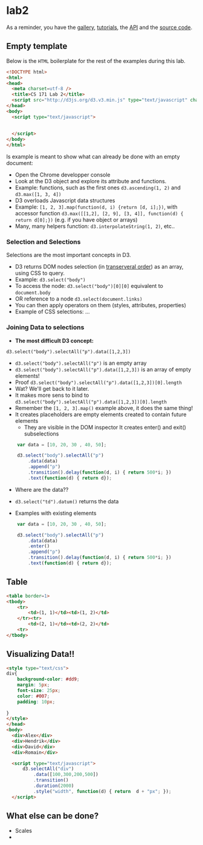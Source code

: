 lab2
====

As a reminder, you have the [gallery](https://github.com/mbostock/d3/wiki/Gallery), [tutorials](https://github.com/mbostock/d3/wiki/Tutorials), the [API](https://github.com/mbostock/d3/wiki/API-Reference) and the [source code](https://github.com/mbostock/d3).

## Empty template

Below is the `HTML` boilerplate for the rest of the examples during this lab.

```html
<!DOCTYPE html>
<html>
<head>
  <meta charset=utf-8 />
  <title>CS 171 Lab 2</title>
  <script src="http://d3js.org/d3.v3.min.js" type="text/javascript" charset="utf-8"></script>
</head>
<body>
  <script type="text/javascript">
  
  
  </script>
</body>
</html>
```

Is example is meant to show what can already be done with an empty document:

 * Open the Chrome developper console
 * Look at the D3 object and explore its attribute and functions.
 * Example: functions, such as the first ones `d3.ascending(1, 2)` and `d3.max([1, 3, 4])`
 * D3 overloads Javascript data structures
 * Example: `[1, 2, 3].map(function(d, i) {return [d, i];})`, with accessor function `d3.max([[1,2], [2, 9], [3, 4]], function(d) { return d[0];})` (e.g. if you have object or arrays)
 * Many, many helpers function: `d3.interpolateString(1, 2)`, etc..
 
### Selection and Selections

Selections are the most important concepts in D3.

* D3 returns DOM nodes selection (in [transerveral order](http://en.wikipedia.org/wiki/Tree_traversal)) as an array, using CSS to query.
* Example: `d3.select("body")`
* To access the node: `d3.select("body")[0][0]` equivalent to `document.body`
* OR reference to a node `d3.select(document.links)`
* You can then apply operators on them (styles, attributes, properties)
* Example of CSS selections: ...

### Joining Data to selections

* **The most difficult D3 concept:** 

```d3.select("body").selectAll("p").data([1,2,3])```

* `d3.select("body").selectAll("p")` is an empty array
* `d3.select("body").selectAll("p").data([1,2,3])` is an array of empty elements!
* Proof `d3.select("body").selectAll("p").data([1,2,3])[0].length`
* Wat? We'll get back to it later.
* It makes more sens to bind to `d3.select("body").selectAll("p").data([1,2,3])[0].length` 
* Remember the `[1, 2, 3].map()` example above, it does the same thing!
* It creates placeholders are empty elements created to contain future elements
  * They are visible in the DOM inspector
It creates enter() and exit() subselections


```javascript
    var data = [10, 20, 30 , 40, 50];

    d3.select("body").selectAll("p")
        .data(data)
        .append("p")
        .transition().delay(function(d, i) { return 500*i; })
        .text(function(d) { return d});
```

* Where are the data??
* `d3.select("td").datum()` returns the data

* Examples with existing elements







```javascript
    var data = [10, 20, 30 , 40, 50];

    d3.select("body").selectAll("p")
        .data(data)
        .enter()
        .append("p")
        .transition().delay(function(d, i) { return 500*i; })
        .text(function(d) { return d});
```

## Table

```html
<table border=1>
<tbody>
	<tr>
		<td>(1, 1)</td><td>(1, 2)</td>
	</tr><tr>
		<td>(2, 1)</td><td>(2, 2)</td>
	<tr>
</tbody>
```

## Visualizing Data!!

```html
<style type="text/css">
div{
    background-color: #dd9;
    margin: 5px;
    font-size: 25px;
    color: #007;
    padding: 10px;
    
}
</style>
</head>
<body>
  <div>Alex</div>
  <div>Hendrik</div>
  <div>David</div>
  <div>Romain</div>

  <script type="text/javascript">
      d3.selectAll("div")
          .data([100,300,200,500])
          .transition()
          .duration(2000)
          .style("width", function(d) { return  d + "px"; });
  </script>
```



## What else can be done?

* Scales
*


